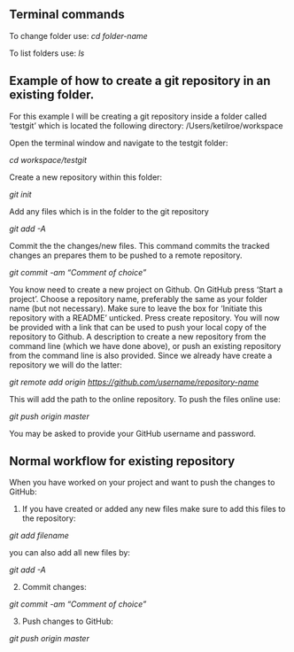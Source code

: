 
## Terminal commands

To change folder use:  *cd folder-name*

To list folders use: *ls*



## Example of how to create a git repository in an existing folder. 

For this example I will be creating a git repository inside a folder called ‘testgit’ which is located the following directory:  /Users/ketilroe/workspace

Open the terminal window and navigate to the testgit folder:

*cd workspace/testgit*

Create a new repository within this folder:

*git init*

Add any files which is in the folder to the git repository

*git add -A*

Commit the the changes/new files. This command commits the tracked changes an prepares them to be pushed to a remote repository.

*git commit -am “Comment of choice”*


You know need to create a new project on Github. On GitHub press ‘Start a project’. Choose a repository name, preferably the same as your folder name (but not necessary). Make sure to leave the box for ‘Initiate this repository with a README’ unticked.  Press create repository. You will now be provided with a link that can be used to push your local copy of the repository to Github. A description to create a new repository from the command line (which we have done above), or push an existing repository from the command line is also provided. Since we already have create a repository we will do the latter:

*git remote add origin https://github.com/username/repository-name*

This will add the path to the online repository. To push the files online use:

*git push origin master*

You may be asked to provide your GitHub username and password.


## Normal workflow for existing repository

When you have worked on your project and want to push the changes to GitHub:

1. If you have created or added any new files make sure to add this files to the repository:

*git add filename*

you can also add all new files by:

*git add -A*

2. Commit changes:

*git commit -am “Comment of choice”*


3. Push changes to GitHub:

*git push origin master*
